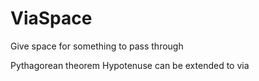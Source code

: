 # ViaSpace

Give space for something to pass through

Pythagorean theorem Hypotenuse can be extended to via
